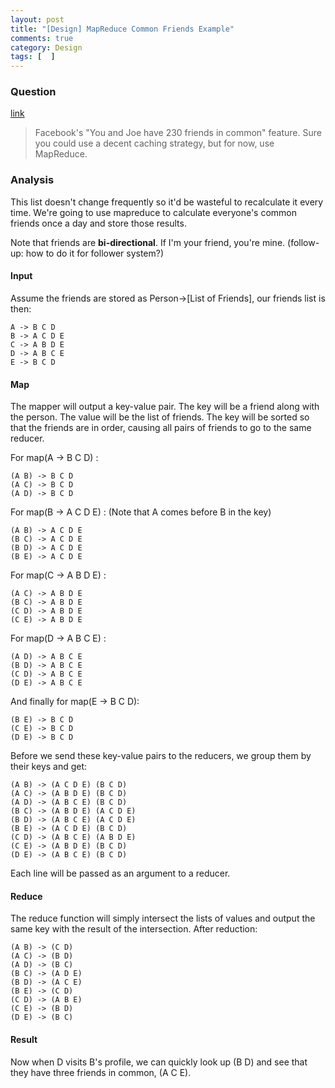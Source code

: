 ```yaml
---
layout: post
title: "[Design] MapReduce Common Friends Example"
comments: true
category: Design
tags: [  ]
---
```


### Question

[link](http://stackoverflow.com/a/12375878)

> Facebook's "You and Joe have 230 friends in common" feature. Sure you could use a decent caching strategy, but for now, use MapReduce. 

### Analysis

This list doesn't change frequently so it'd be wasteful to recalculate it every time. We're going to use mapreduce to calculate everyone's common friends once a day and store those results.

Note that friends are __bi-directional__. If I'm your friend, you're mine. (follow-up: how to do it for follower system?)

#### Input

Assume the friends are stored as Person->[List of Friends], our friends list is then:

    A -> B C D
    B -> A C D E
    C -> A B D E
    D -> A B C E
    E -> B C D

#### Map

The mapper will output a key-value pair. The key will be a friend along with the person. The value will be the list of friends. The key will be sorted so that the friends are in order, causing all pairs of friends to go to the same reducer. 

For map(A -> B C D) :

    (A B) -> B C D
    (A C) -> B C D
    (A D) -> B C D

For map(B -> A C D E) : (Note that A comes before B in the key)

    (A B) -> A C D E
    (B C) -> A C D E
    (B D) -> A C D E
    (B E) -> A C D E

For map(C -> A B D E) :

    (A C) -> A B D E
    (B C) -> A B D E
    (C D) -> A B D E
    (C E) -> A B D E

For map(D -> A B C E) :

    (A D) -> A B C E
    (B D) -> A B C E
    (C D) -> A B C E
    (D E) -> A B C E

And finally for map(E -> B C D):

    (B E) -> B C D
    (C E) -> B C D
    (D E) -> B C D

Before we send these key-value pairs to the reducers, we group them by their keys and get:

    (A B) -> (A C D E) (B C D)
    (A C) -> (A B D E) (B C D)
    (A D) -> (A B C E) (B C D)
    (B C) -> (A B D E) (A C D E)
    (B D) -> (A B C E) (A C D E)
    (B E) -> (A C D E) (B C D)
    (C D) -> (A B C E) (A B D E)
    (C E) -> (A B D E) (B C D)
    (D E) -> (A B C E) (B C D)

Each line will be passed as an argument to a reducer.

#### Reduce

The reduce function will simply intersect the lists of values and output the same key with the result of the intersection. After reduction:

    (A B) -> (C D)
    (A C) -> (B D)
    (A D) -> (B C)
    (B C) -> (A D E)
    (B D) -> (A C E)
    (B E) -> (C D)
    (C D) -> (A B E)
    (C E) -> (B D)
    (D E) -> (B C)

#### Result

Now when D visits B's profile, we can quickly look up (B D) and see that they have three friends in common, (A C E). 
